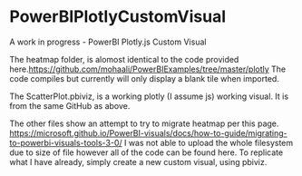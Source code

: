 # PowerBIPlotlyCustomVisual
A work in progress - PowerBI Plotly.js Custom Visual

The heatmap folder, is alomost identical to the code provided here.https://github.com/mohaali/PowerBIExamples/tree/master/plotly
The code compiles but currently will only display a blank tile when imported.

The ScatterPlot.pbiviz, is a working plotly (I assume js) working visual. It is from the same GitHub as above.

The other files show an attempt to try to migrate heatmap per this page. https://microsoft.github.io/PowerBI-visuals/docs/how-to-guide/migrating-to-powerbi-visuals-tools-3-0/
I was not able to upload the whole filesystem due to size of file however all of the code can be found here.
To replicate what I have already, simply create a new custom visual, using pbiviz. 
